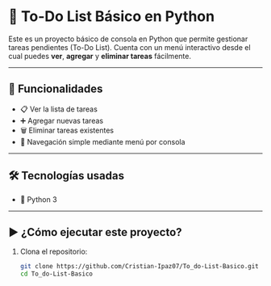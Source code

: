 # 📝 To-Do List Básico en Python

Este es un proyecto básico de consola en Python que permite gestionar tareas pendientes (To-Do List). Cuenta con un menú interactivo desde el cual puedes **ver**, **agregar** y **eliminar tareas** fácilmente.

---

## 🚀 Funcionalidades

- 📋 Ver la lista de tareas
- ➕ Agregar nuevas tareas
- 🗑️ Eliminar tareas existentes
- 🧭 Navegación simple mediante menú por consola

---

## 🛠️ Tecnologías usadas

- 🐍 Python 3

---

## ▶️ ¿Cómo ejecutar este proyecto?

1. Clona el repositorio:

   ```bash
   git clone https://github.com/Cristian-Ipaz07/To_do-List-Basico.git
   cd To_do-List-Basico
